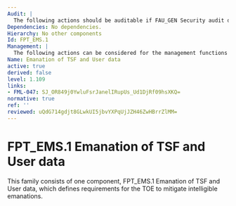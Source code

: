 ```yaml
---
Audit: |
  The following actions should be auditable if FAU_GEN Security audit data generation is included in the PP, PP-Module, functional package or ST: a) there are no auditable events foreseen.
Dependencies: No dependencies.
Hierarchy: No other components
Id: FPT_EMS.1
Management: |
  The following actions can be considered for the management functions in FMT: a) there are no management activities foreseen.
Name: Emanation of TSF and User data
active: true
derived: false
level: 1.109
links:
- FML-047: SJ_OR849j0YwluFsrJanelIRupUs_Ud1DjRf09hsXKQ=
normative: true
ref: ''
reviewed: uQdG714gdjt8GLwkUI5jbvYXPqUjJZH46ZwHBrrZlMM=
---
```


# FPT_EMS.1 Emanation of TSF and User data

This family consists of one component, FPT_EMS.1 Emanation of TSF and User data, which defines requirements for the TOE to mitigate intelligible emanations.